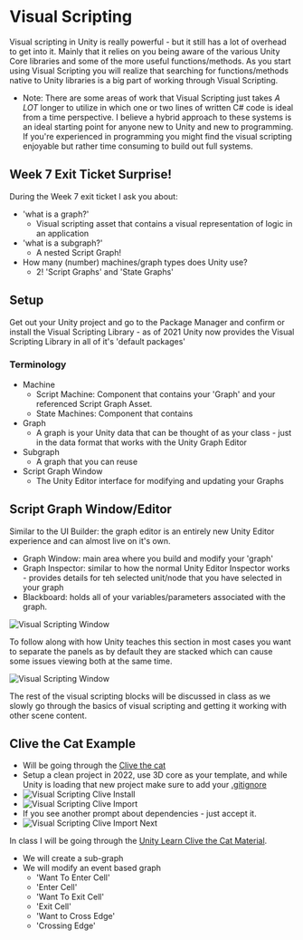 # Visual Scripting

Visual scripting in Unity is really powerful - but it still has a lot of overhead to get into it. Mainly that it relies on you being aware of the various Unity Core libraries and some of the more useful functions/methods. As you start using Visual Scripting you will realize that searching for functions/methods native to Unity libraries is a big part of working through Visual Scripting.

* Note: There are some areas of work that Visual Scripting just takes *A LOT* longer to utilize in which one or two lines of written C# code is ideal from a time perspective. I believe a hybrid approach to these systems is an ideal starting point for anyone new to Unity and new to programming. If you're experienced in programming you might find the visual scripting enjoyable but rather time consuming to build out full systems.

## Week 7 Exit Ticket Surprise!

During the Week 7 exit ticket I ask you about: 
  * 'what is a graph?'
    *  Visual scripting asset that contains a visual representation of logic in an application
  * 'what is a subgraph?'
    *  A nested Script Graph!
  * How many (number) machines/graph types does Unity use?
    * 2! 'Script Graphs' and 'State Graphs'  

## Setup

Get out your Unity project and go to the Package Manager and confirm or install the Visual Scripting Library - as of 2021 Unity now provides the Visual Scripting Library in all of it's 'default packages'

### Terminology

* Machine
  * Script Machine: Component that contains your 'Graph' and your referenced Script Graph Asset.
  * State Machines: Component that contains
* Graph
  * A graph is your Unity data that can be thought of as your class - just in the data format that works with the Unity Graph Editor
* Subgraph
  * A graph that you can reuse 
* Script Graph Window
  * The Unity Editor interface for modifying and updating your Graphs

## Script Graph Window/Editor

Similar to the UI Builder: the graph editor is an entirely new Unity Editor experience and can almost live on it's own.

* Graph Window: main area where you build and modify your 'graph'
* Graph Inspector: similar to how the normal Unity Editor Inspector works - provides details for teh selected unit/node that you have selected in your graph
* Blackboard: holds all of your variables/parameters associated with the graph.

![Visual Scripting Window](../images/VisualScriptingEditor.PNG)

To follow along with how Unity teaches this section in most cases you want to separate the panels as by default they are stacked which can cause some issues viewing both at the same time.

![Visual Scripting Window](../images/VisualScriptingEditor_01.PNG)

The rest of the visual scripting blocks will be discussed in class as we slowly go through the basics of visual scripting and getting it working with other scene content.

## Clive the Cat Example

* Will be going through the [Clive the cat](https://learn.unity.com/project/visual-scripting-application-clive-the-cat-s-visual-crypting)
* Setup a clean project in 2022, use 3D core as your template, and while Unity is loading that new project make sure to add your [.gitignore]()
* ![Visual Scripting Clive Install](../images/VS_Clive_01.png)
* ![Visual Scripting Clive Import](../images/VS_Clive_02.png)
* If you see another prompt about dependencies - just accept it.
* ![Visual Scripting Clive Import Next](../images/VS_Clive_03.png)

In class I will be going through the [Unity Learn Clive the Cat Material](https://learn.unity.com/tutorial/gameplay-logic-in-visual-scripting?uv=2021.3&projectId=605b6eefedbc2a0020a72147#63a13396edbc2a52cff857a5).

* We will create a sub-graph
* We will modify an event based graph
  * 'Want To Enter Cell'
  * 'Enter Cell'
  * 'Want To Exit Cell'
  * 'Exit Cell'
  * 'Want to Cross Edge'
  * 'Crossing Edge'
